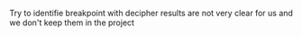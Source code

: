 Try to identifie breakpoint with decipher
results are not very clear for us and we don't keep them in the project
